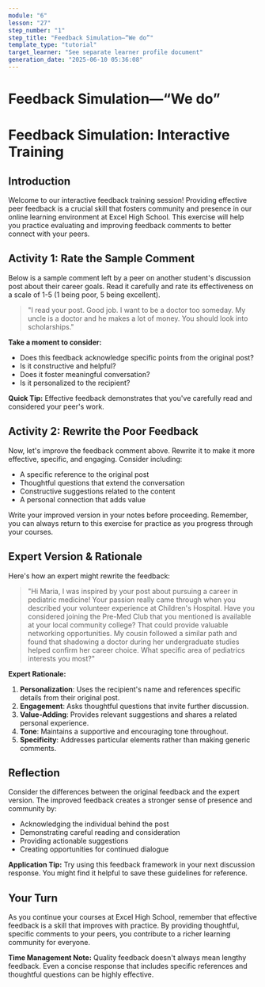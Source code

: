 ```yaml
---
module: "6"
lesson: "27"
step_number: "1"
step_title: "Feedback Simulation—“We do”"
template_type: "tutorial"
target_learner: "See separate learner profile document"
generation_date: "2025-06-10 05:36:08"
---
```


# Feedback Simulation—“We do”

# Feedback Simulation: Interactive Training

## Introduction
Welcome to our interactive feedback training session! Providing effective peer feedback is a crucial skill that fosters community and presence in our online learning environment at Excel High School. This exercise will help you practice evaluating and improving feedback comments to better connect with your peers.

## Activity 1: Rate the Sample Comment

Below is a sample comment left by a peer on another student's discussion post about their career goals. Read it carefully and rate its effectiveness on a scale of 1-5 (1 being poor, 5 being excellent).

> "I read your post. Good job. I want to be a doctor too someday. My uncle is a doctor and he makes a lot of money. You should look into scholarships."

**Take a moment to consider:**
- Does this feedback acknowledge specific points from the original post?
- Is it constructive and helpful?
- Does it foster meaningful conversation?
- Is it personalized to the recipient?

**Quick Tip:** Effective feedback demonstrates that you've carefully read and considered your peer's work.

## Activity 2: Rewrite the Poor Feedback

Now, let's improve the feedback comment above. Rewrite it to make it more effective, specific, and engaging. Consider including:
- A specific reference to the original post
- Thoughtful questions that extend the conversation
- Constructive suggestions related to the content
- A personal connection that adds value

Write your improved version in your notes before proceeding. Remember, you can always return to this exercise for practice as you progress through your courses.

## Expert Version & Rationale

Here's how an expert might rewrite the feedback:

> "Hi Maria, I was inspired by your post about pursuing a career in pediatric medicine! Your passion really came through when you described your volunteer experience at Children's Hospital. Have you considered joining the Pre-Med Club that you mentioned is available at your local community college? That could provide valuable networking opportunities. My cousin followed a similar path and found that shadowing a doctor during her undergraduate studies helped confirm her career choice. What specific area of pediatrics interests you most?"

**Expert Rationale:**
1. **Personalization**: Uses the recipient's name and references specific details from their original post.
2. **Engagement**: Asks thoughtful questions that invite further discussion.
3. **Value-Adding**: Provides relevant suggestions and shares a related personal experience.
4. **Tone**: Maintains a supportive and encouraging tone throughout.
5. **Specificity**: Addresses particular elements rather than making generic comments.

## Reflection

Consider the differences between the original feedback and the expert version. The improved feedback creates a stronger sense of presence and community by:
- Acknowledging the individual behind the post
- Demonstrating careful reading and consideration
- Providing actionable suggestions
- Creating opportunities for continued dialogue

**Application Tip:** Try using this feedback framework in your next discussion response. You might find it helpful to save these guidelines for reference.

## Your Turn

As you continue your courses at Excel High School, remember that effective feedback is a skill that improves with practice. By providing thoughtful, specific comments to your peers, you contribute to a richer learning community for everyone.

**Time Management Note:** Quality feedback doesn't always mean lengthy feedback. Even a concise response that includes specific references and thoughtful questions can be highly effective.
